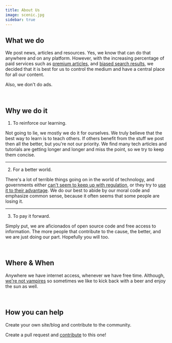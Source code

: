 ```yaml
---
title: About Us
image: scenic.jpg
sidebar: true
---
```


## What we do
We post news, articles and resources. Yes, we know that can do that anywhere and on any platform. However, with the increasing percentage of paid services such as [premium articles](https://www.theregister.co.uk/2017/03/24/medium_five_bucks_a_month_for_nothing/), and [biased search results](https://www.washingtontimes.com/news/2019/oct/22/steven-crowder-shares-chilling-youtube-behavior-am/), we decided that it is best for us to control the medium and have a central place for all our content.

Also, we don't do ads.


<br/>


## Why we do it
1. To reinforce our learning. 

Not going to lie, we mostly we do it for ourselves. We truly believe that the best way to learn is to teach others. If others benefit from the stuff we post then all the better, but you're not our priority. We find many tech articles and tutorials are getting longer and longer and miss the point, so we try to keep them concise.

---
2. For a better world.

There's a lot of terrible things going on in the world of technology, and governments either [can't seem to keep up with regulation](https://news.harvard.edu/gazette/story/2019/02/government-cant-keep-up-with-technologys-growth/), or they try to [use it to their advantage](https://www.vox.com/recode/2019/8/9/20799022/facial-recognition-law). We do our best to abide by our moral code and emphasize common sense, because it often seems that some people are losing it.

---
3. To pay it forward.

Simply put, we are aficionados of open source code and free access to information. The more people that contribute to the cause, the better, and we are just doing our part. Hopefully you will too.

<br/>


## Where & When
Anywhere we have internet access, whenever we have free time. Although, [we're not vampires](https://www.youtube.com/watch?v=eZe-qzSk3pw) so sometimes we like to kick back with a beer and enjoy the sun as well.


<br/>


## How you can help
Create your own site/blog and contribute to the community.

Create a pull request and [contribute](../pages/contribute) to this one!